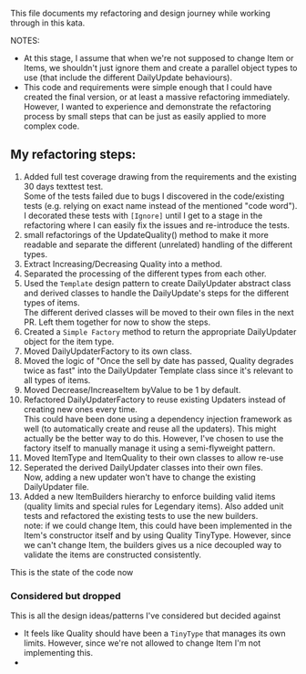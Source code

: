 This file documents my refactoring and design journey while working through in this kata.

NOTES:
- At this stage, I assume that when we're not supposed to change Item or Items, we shouldn't just ignore them and create a parallel object types to use (that include the different DailyUpdate behaviours).
- This code and requirements were simple enough that I could have created the final version, or at least a massive refactoring immediately.
  However, I wanted to experience and demonstrate the refactoring process by small steps that can be just as easily applied to more complex code.


## My refactoring steps:
1. Added full test coverage drawing from the requirements and the existing 30 days texttest test.<br>
Some of the tests failed due to bugs I discovered in the code/existing tests (e.g. relying on exact name instead of the mentioned "code word"). 
I decorated these tests with `[Ignore]` until I get to a stage in the refactoring where I can easily fix the issues and re-introduce the tests.   
2. small refactorings of the UpdateQuality() method to make it more readable and separate the different (unrelated) handling of the different types.<br>
3. Extract Increasing/Decreasing Quality into a method.<br>  
4. Separated the processing of the different types from each other.<br>
5. Used the `Template` design pattern to create DailyUpdater abstract class and derived classes to handle the DailyUpdate's steps for the different types of items.<br>
The different derived classes will be moved to their own files in the next PR. Left them together for now to show the steps.
6. Created a `Simple Factory` method to return the appropriate DailyUpdater object for the item type.<br>
7. Moved DailyUpdaterFactory to its own class.
8. Moved the logic of "Once the sell by date has passed, Quality degrades twice as fast" into the DailyUpdater Template class since it's relevant to all types of items.
9. Moved Decrease/IncreaseItem byValue to be 1 by default.
10. Refactored DailyUpdaterFactory to reuse existing Updaters instead of creating new ones every time.<br>
This could have been done using a dependency injection framework as well (to automatically create and reuse all the updaters). This might actually be the better way to do this. 
However, I've chosen to use the factory itself to manually manage it using a semi-flyweight pattern.
11. Moved ItemType and ItemQuality to their own classes to allow re-use
12. Seperated the derived DailyUpdater classes into their own files.<br>
Now, adding a new updater won't have to change the existing DailyUpdater file.
13. Added a new ItemBuilders hierarchy to enforce building valid items (quality limits and special rules for Legendary items). Also added unit tests and refactored the existing tests to use the new builders.<br>
note: if we could change Item, this could have been implemented in the Item's constructor itself and by using Quality TinyType. However, since we can't change Item, the builders gives us a nice decoupled way to validate the items are constructed consistently.  



This is the state of the code now


### Considered but dropped
This is all the design ideas/patterns I've considered but decided against
- It feels like Quality should have been a `TinyType` that manages its own limits. However, since we're not allowed to change Item I'm not implementing this.
- 



